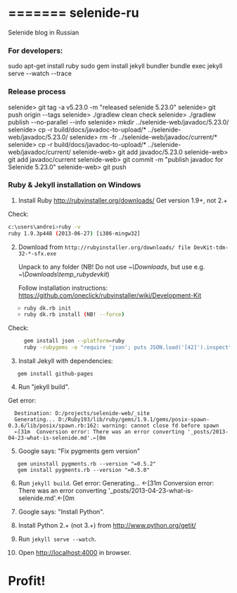 =======
selenide-ru
===========

Selenide blog in Russian


### For developers:
sudo apt-get install ruby
sudo gem install jekyll bundler
bundle exec jekyll serve --watch --trace


### Release process
selenide> git tag -a v5.23.0 -m "released selenide 5.23.0"
selenide> git push origin --tags
selenide> ./gradlew clean check
selenide> ./gradlew publish --no-parallel --info
selenide> mkdir ../selenide-web/javadoc/5.23.0/
selenide> cp -r build/docs/javadoc-to-upload/* ../selenide-web/javadoc/5.23.0/
selenide> rm -fr ../selenide-web/javadoc/current/*
selenide> cp -r build/docs/javadoc-to-upload/* ../selenide-web/javadoc/current/
selenide-web> git add javadoc/5.23.0
selenide-web> git add javadoc/current
selenide-web> git commit -m "publish javadoc for Selenide 5.23.0"
selenide-web> git push






### Ruby & Jekyll installation on Windows
1. Install Ruby
  http://rubyinstaller.org/downloads/
  Get version 1.9+, not 2.+

  Check:
```bash
c:\users\andrei>ruby -v
ruby 1.9.3p448 (2013-06-27) [i386-mingw32]
```

2. Download from `http://rubyinstaller.org/downloads/ file DevKit-tdm-32-*-sfx.exe`

   Unpack to any folder (NB! Do not use *~\Downloads*, but use e.g. *~\Downloads\temp_rubydevkit*)

   Follow installation instructions: https://github.com/oneclick/rubyinstaller/wiki/Development-Kit
```bash
   > ruby dk.rb init
   > ruby dk.rb install (NB! --force)
```

   Check:
```bash
     gem install json --platform=ruby
     ruby -rubygems -e "require 'json'; puts JSON.load('[42]').inspect"
```

3. Install Jekyll with dependencies:
```
   gem install github-pages
```

4. Run "jekyll build".

  Get error:
```
  Destination: D:/projects/selenide-web/_site
  Generating... D:/Ruby193/lib/ruby/gems/1.9.1/gems/posix-spawn-0.3.6/lib/posix/spawn.rb:162: warning: cannot close fd before spawn
  ←[31m  Conversion error: There was an error converting '_posts/2013-04-23-what-is-selenide.md'.←[0m
```

5. Google says: "Fix pygments gem version"
```
   gem uninstall pygments.rb --version "=0.5.2"
   gem install pygments.rb --version "=0.5.0"
```

6. Run `jekyll build`. Get error:
   Generating... ←[31m  Conversion error: There was an error converting '_posts/2013-04-23-what-is-selenide.md'.←[0m

7. Google says: "Install Python".

8. Install Python 2.+ (not 3.+) from http://www.python.org/getit/

9. Run `jekyll serve --watch`.

10. Open [http://localhost:4000](http://localhost:4000) in browser.


# Profit!
